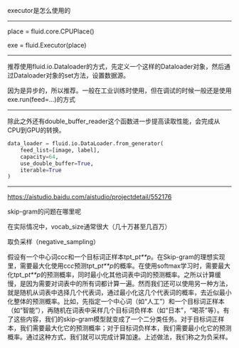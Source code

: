 executor是怎么使用的

---

place = fluid.core.CPUPlace()

exe = fluid.Executor(place)

---

推荐使用fluid.io.Dataloader的方式，先定义一个这样的Dataloader对象，然后通过Dataloader对象的set方法，设置数据源。

因为是异步的，所以推荐。一般在工业训练时使用，但在调试的时候一般还是使用exe.run(feed=...)的方式

---

除此之外还有double_buffer_reader这个函数进一步提高读取性能，会完成从CPU到GPU的转换。

```python
data_loader = fluid.io.DataLoader.from_generator(
    feed_list=[image, label], 
    capacity=64, 
    use_double_buffer=True, 
    iterable=True
)
```

---

https://aistudio.baidu.com/aistudio/projectdetail/552176

skip-gram的问题在哪里呢

在实际情况中，vocab_size通常很大（几十万甚至几百万）

取负采样（negative_sampling）

假设有一个中心词cc*c*和一个目标词正样本tpt_p*t**p*。在Skip-gram的理想实现里，需要最大化使用cc*c*预测tpt_p*t**p*的概率。在使用softmax学习时，需要最大化tpt_p*t**p*的预测概率，同时最小化其他词表中词的预测概率。之所以计算缓慢，是因为需要对词表中的所有词都计算一遍。然而我们还可以使用另一种方法，就是随机从词表中选择几个代表词，通过最小化这几个代表词的概率，去近似最小化整体的预测概率。比如，先指定一个中心词（如“人工”）和一个目标词正样本（如“智能”），再随机在词表中采样几个目标词负样本（如“日本”，“喝茶”等）。有了这些内容，我们的skip-gram模型就变成了一个二分类任务。对于目标词正样本，我们需要最大化它的预测概率；对于目标词负样本，我们需要最小化它的预测概率。通过这种方式，我们就可以完成计算加速。上述做法，我们称之为负采样。